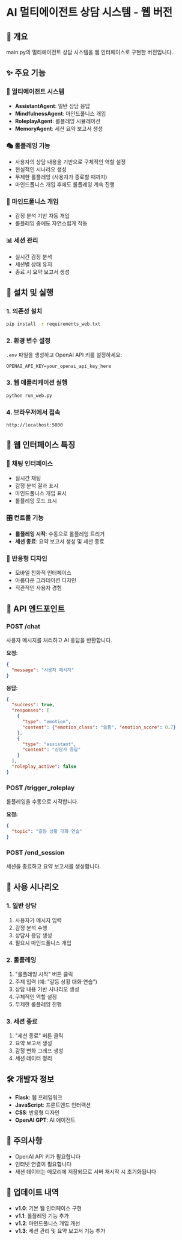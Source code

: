 # AI 멀티에이전트 상담 시스템 - 웹 버전

## 🎯 개요

main.py의 멀티에이전트 상담 시스템을 웹 인터페이스로 구현한 버전입니다.

## ✨ 주요 기능

### 🤖 멀티에이전트 시스템
- **AssistantAgent**: 일반 상담 응답
- **MindfulnessAgent**: 마인드풀니스 개입
- **RoleplayAgent**: 롤플레잉 시뮬레이션
- **MemoryAgent**: 세션 요약 보고서 생성

### 🎭 롤플레잉 기능
- 사용자의 상담 내용을 기반으로 구체적인 역할 설정
- 현실적인 시나리오 생성
- 무제한 롤플레잉 (사용자가 종료할 때까지)
- 마인드풀니스 개입 후에도 롤플레잉 계속 진행

### 🧘 마인드풀니스 개입
- 감정 분석 기반 자동 개입
- 롤플레잉 중에도 자연스럽게 작동

### 📊 세션 관리
- 실시간 감정 분석
- 세션별 상태 유지
- 종료 시 요약 보고서 생성

## 🚀 설치 및 실행

### 1. 의존성 설치
```bash
pip install -r requirements_web.txt
```

### 2. 환경 변수 설정
`.env` 파일을 생성하고 OpenAI API 키를 설정하세요:
```
OPENAI_API_KEY=your_openai_api_key_here
```

### 3. 웹 애플리케이션 실행
```bash
python run_web.py
```

### 4. 브라우저에서 접속
```
http://localhost:5000
```

## 🎨 웹 인터페이스 특징

### 💬 채팅 인터페이스
- 실시간 채팅
- 감정 분석 결과 표시
- 마인드풀니스 개입 표시
- 롤플레잉 모드 표시

### 🎛️ 컨트롤 기능
- **롤플레잉 시작**: 수동으로 롤플레잉 트리거
- **세션 종료**: 요약 보고서 생성 및 세션 종료

### 📱 반응형 디자인
- 모바일 친화적 인터페이스
- 아름다운 그라데이션 디자인
- 직관적인 사용자 경험

## 🔧 API 엔드포인트

### POST /chat
사용자 메시지를 처리하고 AI 응답을 반환합니다.

**요청:**
```json
{
  "message": "사용자 메시지"
}
```

**응답:**
```json
{
  "success": true,
  "responses": [
    {
      "type": "emotion",
      "content": {"emotion_class": "슬픔", "emotion_score": 0.7}
    },
    {
      "type": "assistant",
      "content": "상담사 응답"
    }
  ],
  "roleplay_active": false
}
```

### POST /trigger_roleplay
롤플레잉을 수동으로 시작합니다.

**요청:**
```json
{
  "topic": "갈등 상황 대화 연습"
}
```

### POST /end_session
세션을 종료하고 요약 보고서를 생성합니다.

## 🎯 사용 시나리오

### 1. 일반 상담
1. 사용자가 메시지 입력
2. 감정 분석 수행
3. 상담사 응답 생성
4. 필요시 마인드풀니스 개입

### 2. 롤플레잉
1. "롤플레잉 시작" 버튼 클릭
2. 주제 입력 (예: "갈등 상황 대화 연습")
3. 상담 내용 기반 시나리오 생성
4. 구체적인 역할 설정
5. 무제한 롤플레잉 진행

### 3. 세션 종료
1. "세션 종료" 버튼 클릭
2. 요약 보고서 생성
3. 감정 변화 그래프 생성
4. 세션 데이터 정리

## 🛠️ 개발자 정보

- **Flask**: 웹 프레임워크
- **JavaScript**: 프론트엔드 인터랙션
- **CSS**: 반응형 디자인
- **OpenAI GPT**: AI 에이전트

## 📝 주의사항

- OpenAI API 키가 필요합니다
- 인터넷 연결이 필요합니다
- 세션 데이터는 메모리에 저장되므로 서버 재시작 시 초기화됩니다

## 🔄 업데이트 내역

- **v1.0**: 기본 웹 인터페이스 구현
- **v1.1**: 롤플레잉 기능 추가
- **v1.2**: 마인드풀니스 개입 개선
- **v1.3**: 세션 관리 및 요약 보고서 기능 추가
